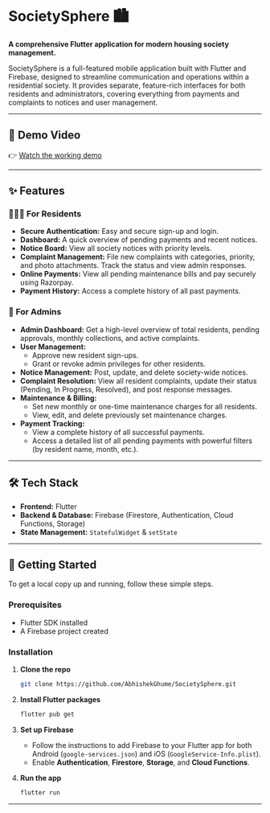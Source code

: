 # SocietySphere 🏙️

**A comprehensive Flutter application for modern housing society management.**

SocietySphere is a full-featured mobile application built with Flutter and Firebase, designed to streamline communication and operations within a residential society. It provides separate, feature-rich interfaces for both residents and administrators, covering everything from payments and complaints to notices and user management.

---

## 🎥 Demo Video
👉 [Watch the working demo](https://drive.google.com/file/d/12Y8MGq-p7Ok7dUZEGocp7dVvRr--Q1u5/view?usp=drive_link)

---

## ✨ Features

### 👨‍👩‍👧 For Residents

* **Secure Authentication:** Easy and secure sign-up and login.
* **Dashboard:** A quick overview of pending payments and recent notices.
* **Notice Board:** View all society notices with priority levels.
* **Complaint Management:** File new complaints with categories, priority, and photo attachments. Track the status and view admin responses.
* **Online Payments:** View all pending maintenance bills and pay securely using Razorpay.
* **Payment History:** Access a complete history of all past payments.

### 🔑 For Admins

* **Admin Dashboard:** Get a high-level overview of total residents, pending approvals, monthly collections, and active complaints.
* **User Management:**
    * Approve new resident sign-ups.
    * Grant or revoke admin privileges for other residents.
* **Notice Management:** Post, update, and delete society-wide notices.
* **Complaint Resolution:** View all resident complaints, update their status (Pending, In Progress, Resolved), and post response messages.
* **Maintenance & Billing:**
    * Set new monthly or one-time maintenance charges for all residents.
    * View, edit, and delete previously set maintenance charges.
* **Payment Tracking:**
    * View a complete history of all successful payments.
    * Access a detailed list of all pending payments with powerful filters (by resident name, month, etc.).

---

## 🛠️ Tech Stack

* **Frontend:** Flutter
* **Backend & Database:** Firebase (Firestore, Authentication, Cloud Functions, Storage)
* **State Management:** `StatefulWidget` & `setState`

---

## 🚀 Getting Started

To get a local copy up and running, follow these simple steps.

### Prerequisites

* Flutter SDK installed
* A Firebase project created

### Installation

1.  **Clone the repo**
    ```sh
    git clone https://github.com/AbhishekGhume/SocietySphere.git
    ```
2.  **Install Flutter packages**
    ```sh
    flutter pub get
    ```
3.  **Set up Firebase**
    * Follow the instructions to add Firebase to your Flutter app for both Android (`google-services.json`) and iOS (`GoogleService-Info.plist`).
    * Enable **Authentication**, **Firestore**, **Storage**, and **Cloud Functions**.
      
4.  **Run the app**
    ```sh
    flutter run
    ```

---
